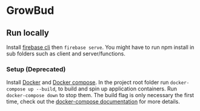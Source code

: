# GrowBud

## Run locally
Install [firebase cli](https://firebase.google.com/docs/cli/) then ``` firebase serve ```.
You might have to run npm install in sub folders such as client and server/functions.

### Setup (Deprecated)
Install [Docker](https://docs.docker.com/install/linux/docker-ce/ubuntu/) and [Docker compose](https://docs.docker.com/compose/install/).
In the project root folder run ```docker-compose up --build```, to build and spin up application containers. Run ```docker-compose down``` to stop them. The build flag is only necessary the first time, check out the [docker-compose documentation](https://docs.docker.com/compose/) for more details.
